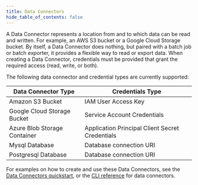 ```yaml
---
title: Data Connectors
hide_table_of_contents: false
---
```


A Data Connector represents a location from and to which data can be read and written. For example, an AWS S3 bucket
or a Google Cloud Storage bucket. By itself, a Data Connector does nothing, but paired with a batch job or batch exporter,
it provides a flexible way to read or export data. When creating a Data Connector, credentials must be provided that grant the required access (read, write, or both).

The following data connector and credential types are currently supported:

| Data Connector Type          | Credentials Type                               |
|------------------------------|------------------------------------------------|
| Amazon S3 Bucket             | IAM User Access Key                            |
| Google Cloud Storage Bucket  | Service Account Credentials                    |
| Azure Blob Storage Container | Application Principal Client Secret Credentials |
| Mysql Database               | Database connection URI                        |
| Postgresql Database          | Database connection URI                        |

For examples on how to create and use these Data Connectors, see the [Data Connectors quickstart](docs/03-quickstart/03-data-connectors/index.md),
or the [CLI reference](docs/04-reference/01-cli-reference/strm/create/data-connector/index.md) for data connectors.
